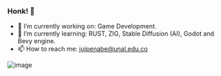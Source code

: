 ### Honk! 🦢

- 🔭 I’m currently working on: Game Development.
- 🌱 I’m currently learning: RUST, ZIG, Stable Diffusion (AI), Godot and Bevy engine.
- 📫 How to reach me: jujpenabe@unal.edu.co
<!--
**jujpenabe/jujpenabe** is a ✨ _special_ ✨ repository because its `README.md` (this file) appears on your GitHub profile.

Here are some ideas to get you started:

- 🔭 I’m currently working on ...
- 🌱 I’m currently learning ...
- 👯 I’m looking to collaborate on ...
- 🤔 I’m looking for help with ...
- 💬 Ask me about ...
 ...
- 😄 Pronouns: ...
- ⚡ Fun fact: ...
-->
![image](https://user-images.githubusercontent.com/17988529/161149198-461e2665-4f2f-4892-87ab-86c4c92a22e8.png)
